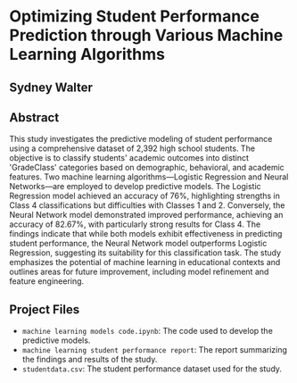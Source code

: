 # Optimizing Student Performance Prediction through Various Machine Learning Algorithms

## Sydney Walter

## Abstract
This study investigates the predictive modeling of student performance 
using a comprehensive dataset of 2,392 high school students. The objective 
is to classify students' academic outcomes into distinct 'GradeClass' 
categories based on demographic, behavioral, and academic features. Two 
machine learning algorithms—Logistic Regression and Neural Networks—are 
employed to develop predictive models. The Logistic Regression model 
achieved an accuracy of 76%, highlighting strengths in Class 4 
classifications but difficulties with Classes 1 and 2. Conversely, the 
Neural Network model demonstrated improved performance, achieving an 
accuracy of 82.67%, with particularly strong results for Class 4. The 
findings indicate that while both models exhibit effectiveness in 
predicting student performance, the Neural Network model outperforms 
Logistic Regression, suggesting its suitability for this classification 
task. The study emphasizes the potential of machine learning in 
educational contexts and outlines areas for future improvement, including 
model refinement and feature engineering.

## Project Files
- `machine learning models code.ipynb`: The code used to develop the 
predictive models.
- `machine learning student performance report`: The report summarizing 
the findings and results of the study.
- `studentdata.csv`: The student performance dataset used for the study.
